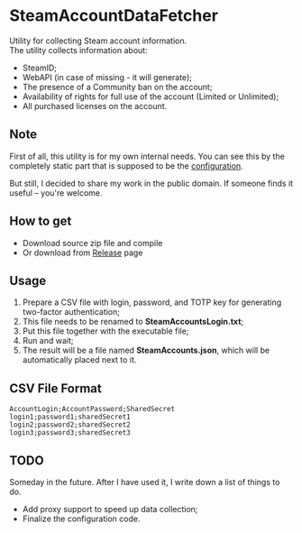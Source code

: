 # SteamAccountDataFetcher

Utility for collecting Steam account information.  
The utility collects information about:

- SteamID;
- WebAPI (in case of missing - it will generate);
- The presence of a Community ban on the account;
- Availability of rights for full use of the account (Limited or Unlimited);
- All purchased licenses on the account.

## Note

First of all, this utility is for my own internal needs. You can see this by the completely static part that is supposed to be the [configuration](./SteamAccountDataFetcher/SteamDataClient/Configuration.cs).

But still, I decided to share my work in the public domain.
If someone finds it useful – you're welcome.

## How to get

- Download source zip file and compile
- Or download from [Release](https://github.com/SeRi0uS007/SteamAccountDataFetcher/releases) page

## Usage

1. Prepare a CSV file with login, password, and TOTP key for generating two-factor authentication;
2. This file needs to be renamed to **SteamAccountsLogin.txt**;
3. Put this file together with the executable file;
4. Run and wait;
5. The result will be a file named **SteamAccounts.json**, which will be automatically placed next to it.

## CSV File Format

```csv
AccountLogin;AccountPassword;SharedSecret
login1;password1;sharedSecret1
login2;password2;sharedSecret2
login3;password3;sharedSecret3
```

## TODO

Someday in the future. After I have used it, I write down a list of things to do.

- Add proxy support to speed up data collection;
- Finalize the configuration code.
